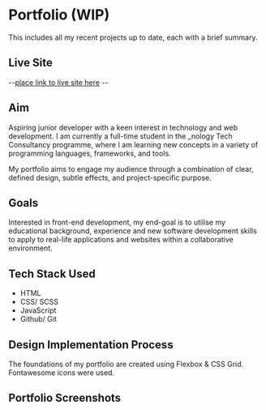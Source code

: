 # Portfolio (WIP)

This includes all my recent projects up to date, each with a brief summary.

## Live Site

--[place link to live site here]() --

## Aim

Aspiring junior developer with a keen interest in technology and web development. I am currently a full-time student in the \_nology Tech Consultancy programme, where I am learning new concepts in a variety of programming languages, frameworks, and tools.

My portfolio aims to engage my audience through a combination of clear, defined design, subtle effects, and project-specific purpose.

## Goals

Interested in front-end development, my end-goal is to utilise my educational background, experience and new software development skills to apply to real-life applications and websites within a collaborative environment.

## Tech Stack Used

-   HTML
-   CSS/ SCSS
-   JavaScript
-   Github/ Git

## Design Implementation Process

The foundations of my portfolio are created using Flexbox & CSS Grid. Fontawesome icons were used.

<Insert rough initial design >

## Portfolio Screenshots
